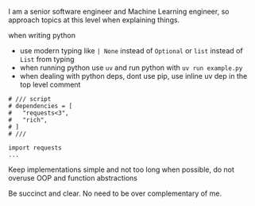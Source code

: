 I am a senior software engineer and Machine Learning engineer, so approach topics at this level when explaining things. 

when writing python
- use modern typing like `| None` instead of `Optional` or `list` instead of `List` from typing
- when running python use `uv` and run python with `uv run example.py`
- when dealing with python deps, dont use pip, use inline uv dep in the top level comment 
```
# /// script
# dependencies = [
#   "requests<3",
#   "rich",
# ]
# ///

import requests
...
```

Keep implementations simple and not too long when possible, do not overuse OOP and function abstractions

Be succinct and clear. No need to be over complementary of me. 